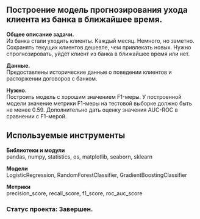 ## Построение модель прогнозирования ухода клиента из банка в ближайшее время.

**Общее описание задачи.**<br>
Из банка стали уходить клиенты. Каждый месяц. Немного, но заметно. Сохранять текущих клиентов дешевле, чем привлекать новых.
Нужно спрогнозировать, уйдёт клиент из банка в ближайшее время или нет.   

**Данные.**<br>
Предоставлены исторические данные о поведении клиентов и расторжении договоров с банком. 

**Нужно.**<br>
Построить модель с хорошим значением F1-меры. У построенной модели значение метрики F1-меры на тестовой выборке должно быть не менее 0.59.
Дополнительно дать оценку значения AUC-ROC в сравнении с F1-мерой.

## Используемые инструменты
**Библиотеки и модули**<br>
pandas, numpy, statistics, os, matplotlib, seaborn, sklearn

**Модели**<br>
LogisticRegression, RandomForestClassifier, GradientBoostingClassifier

**Метрики**<br>
precision_score, recall_score, f1_score, roc_auc_score

### Статус проекта: Завершен.
